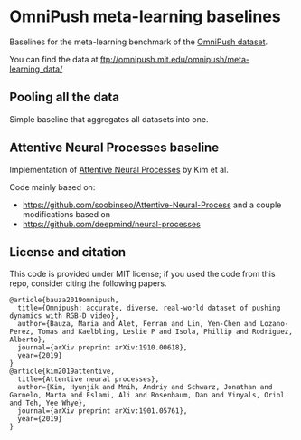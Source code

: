 # OmniPush meta-learning baselines
Baselines for the meta-learning benchmark of the [OmniPush dataset](http://lis.csail.mit.edu/pubs/alet-bauza-iros2019.pdf).

You can find the data at ftp://omnipush.mit.edu/omnipush/meta-learning_data/
## Pooling all the data
Simple baseline that aggregates all datasets into one.
## Attentive Neural Processes baseline
Implementation of [Attentive Neural Processes](https://arxiv.org/abs/1901.05761) by Kim et al.

Code mainly based on:
  * https://github.com/soobinseo/Attentive-Neural-Process and a couple modifications based on
  * https://github.com/deepmind/neural-processes


## License and citation
This code is provided under MIT license; if you used the code from this repo, consider citing the following papers.
```
@article{bauza2019omnipush,
  title={Omnipush: accurate, diverse, real-world dataset of pushing dynamics with RGB-D video},
  author={Bauza, Maria and Alet, Ferran and Lin, Yen-Chen and Lozano-Perez, Tomas and Kaelbling, Leslie P and Isola, Phillip and Rodriguez, Alberto},
  journal={arXiv preprint arXiv:1910.00618},
  year={2019}
}
@article{kim2019attentive,
  title={Attentive neural processes},
  author={Kim, Hyunjik and Mnih, Andriy and Schwarz, Jonathan and Garnelo, Marta and Eslami, Ali and Rosenbaum, Dan and Vinyals, Oriol and Teh, Yee Whye},
  journal={arXiv preprint arXiv:1901.05761},
  year={2019}
}
```

